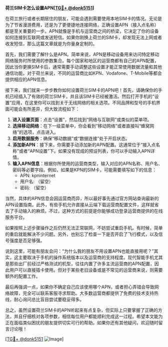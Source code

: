 **荷兰SIM卡怎么设置APN[[TG💪+ @donk5151](https://t.me/s/donk5151)]**

在荷兰旅行或者长期居住的朋友，可能会遇到需要使用本地SIM卡的情况。无论是为了节省漫游费用，还是为了更便捷地连接网络，正确设置APN（接入点名称）都是至关重要的一步。APN就像是手机与运营商之间的桥梁，它决定了你的设备如何连接到互联网或发送短信。如果你刚换上荷兰的SIM卡，却发现无法上网或者收发短信，那么这篇文章就是为你量身定制的。

首先，我们需要了解什么是APN。简单来说，APN是移动设备用来访问特定移动网络服务时所使用的参数集合。每个国家和地区的运营商都有自己的APN配置，因此当你更换SIM卡后，通常需要手动调整这些设置才能正常使用数据流量和其他通信功能。对于荷兰来说，不同的运营商比如KPN、Vodafone、T-Mobile等都会提供相应的APN信息。

接下来，我们就来一步步教你如何设置荷兰SIM卡的APN吧！首先，请确保你的手机已经插入了有效的荷兰SIM卡，并且该SIM卡已经被激活。然后打开手机的“设置”应用，在这里你可以找到关于无线网络的相关选项。不同品牌和型号的手机界面可能会有所差异，但大致流程如下：

1. **进入设置页面**：点击“设置”，然后找到“网络与互联网”或类似的菜单项。
2. **选择移动网络**：在下一级菜单中，你会看到“移动网络”或者直接叫“蜂窝网络”的选项，点击进入。
3. **启用数据服务**：确保“移动数据”或“数据连接”处于开启状态。
4. **添加新APN**：接下来，你需要手动添加新的APN配置。这通常位于“接入点名称”或者“APN设置”下。如果没有现成的预设列表，你可以手动输入APN详情。
5. **输入APN信息**：根据你所使用的运营商类型，输入对应的APN名称、用户名、密码等必要字段。例如，如果是KPN的SIM卡，可能需要填写如下的信息：
   - APN: kpninternet
   - 用户名: （留空）
   - 密码: （留空）

当然，具体的APN信息会因运营商而异，所以最好事先通过官方网站查询最新的APN设置指南。此外，有些手机允许直接从云端下载运营商配置文件，这样就省去了手动输入的麻烦。不过，这种方式的前提是你能够成功登录运营商提供的在线服务平台。

如果按照上述步骤操作之后仍然无法正常联网，不妨尝试重启手机。有时候，简单的重启就能解决不少问题。另外，也别忘了检查一下是否开启了飞行模式，以及信号强度是否足够强。

说到这里，可能有朋友会问：“为什么我的朋友不用设置APN也能直接用呢？”其实，这主要取决于手机的操作系统版本以及运营商的支持程度。现代智能手机尤其是那些出厂前经过严格测试的机型，往往内置了许多主流运营商的APN配置，因此用户可以直接插卡使用。但对于某些老旧设备或是不常见的运营商来说，则需要额外的配置工作。

最后再强调一点，如果你不确定自己应该使用哪个APN，或者担心弄错会导致网络故障，完全可以联系客服寻求帮助。大多数运营商都提供了免费的技术支持热线，耐心询问总比盲目尝试要稳妥得多。

总之，虽然设置荷兰SIM卡的APN听起来有点复杂，但实际上只要掌握了正确的方法，并且仔细核对各项参数，相信每位用户都能顺利完成这一过程。希望本文能为正在面临类似困扰的朋友提供切实可行的帮助。如果你还有其他疑问，欢迎随时留言讨论哦！

[[TG💪+ @donk5151](https://t.me/s/donk5151) ![Image](https://i.postimg.cc/rwNCRYN7/Snipaste-2025-04-30-17-27-05.png)]